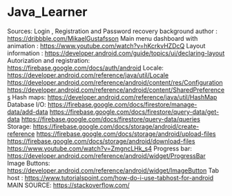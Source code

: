 # Java_Learner
Sources:
Login , Registration and Password recovery background author : https://dribbble.com/MikaelGustafsson
Main menu dashboard with animation : https://www.youtube.com/watch?v=hKcrkvHZDcQ
Layout information : https://developer.android.com/guide/topics/ui/declaring-layout
Autorization and registration: https://firebase.google.com/docs/auth/android
Locale: https://developer.android.com/reference/java/util/Locale
        https://developer.android.com/reference/android/content/res/Configuration
        https://developer.android.com/reference/android/content/SharedPreferences
Hash maps: https://developer.android.com/reference/java/util/HashMap
Database I/O: https://firebase.google.com/docs/firestore/manage-data/add-data
              https://firebase.google.com/docs/firestore/query-data/get-data
              https://firebase.google.com/docs/firestore/query-data/queries
Storage: https://firebase.google.com/docs/storage/android/create-reference
         https://firebase.google.com/docs/storage/android/upload-files
         https://firebase.google.com/docs/storage/android/download-files
         https://www.youtube.com/watch?v=ZmgncLHk_s4
Progress bar: https://developer.android.com/reference/android/widget/ProgressBar
Image Buttons: https://developer.android.com/reference/android/widget/ImageButton
Tab host : https://www.tutorialspoint.com/how-do-i-use-tabhost-for-android
MAIN SOURCE: https://stackoverflow.com/
